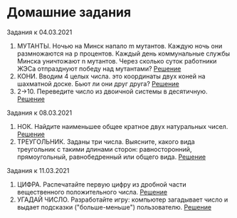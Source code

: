 # Домашние задания

Задания к 04.03.2021
  1. МУТАНТЫ. Ночью на Минск напало m мутантов. Каждую ночь они размножаются на p процентов. Каждый день коммунальные службы Минска уничтожают n мутантов. Через сколько суток работники ЖЭСа отпразднуют победу над мутантами? [Решение](https://github.com/Alextwit/dev_incubator/blob/main/mutants.cpp)
  2. КОНИ. Вводим 4 целых числа. это координаты двух коней на шахматной доске. Бьют ли они друг друга? [Решение](https://github.com/Alextwit/dev_incubator/blob/main/chess%20knight.cpp)
  3. 2->10. Переведите число из двоичной системы в десятичную. [Решение](https://github.com/Alextwit/dev_incubator/blob/main/fromBinToDec.cpp)

Задания к 08.03.2021
  1. НОК. Найдите наименьшее общее кратное двух натуральных чисел. [Решение](https://github.com/Alextwit/dev_incubator/blob/main/NOK.cpp)
  2. ТРЕУГОЛЬНИК. Заданы три числа. Выясните,  какого вида треугольник с такими длинами сторон: равносторонний, прямоугольный, равнобедренный или общего вида. [Решение](https://github.com/Alextwit/dev_incubator/blob/main/Triangle.cpp)

Задания к 11.03.2021
  1. ЦИФРА. Распечатайте первую цифру из дробной части вещественного положительного числа. [Решение](https://github.com/Alextwit/dev_incubator/blob/main/numeral.cpp)
  2. УГАДАЙ ЧИСЛО. Разработайте игру: компьютер загадывает число и выдает подсказки ("больше-меньше") пользователю. [Решение](https://github.com/Alextwit/dev_incubator/blob/main/GuessTheNumber.cpp)
